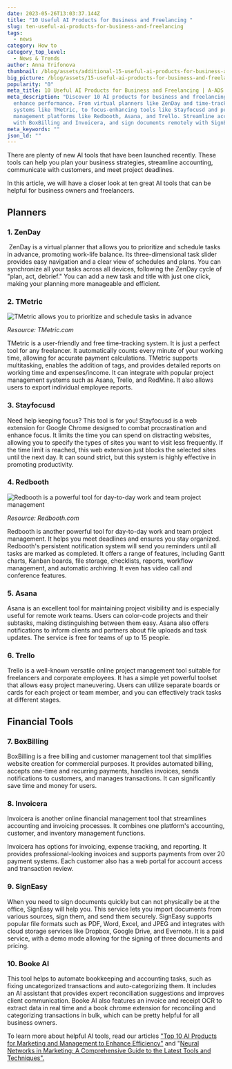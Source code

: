 ```yaml
---
date: 2023-05-26T13:03:37.144Z
title: "10 Useful AI Products for Business and Freelancing "
slug: ten-useful-ai-products-for-business-and-freelancing
tags:
  - news
category: How to
category_top_level:
  - News & Trends
author: Anna Trifonova
thumbnail: /blog/assets/additional-15-useful-ai-products-for-business-and-freelancing.png
big_picture: /blog/assets/15-useful-ai-products-for-business-and-freelancing.png
popularity: "0"
meta_title: 10 Useful AI Products for Business and Freelancing | A-ADS Blog
meta_description: "Discover 10 AI products for business and freelancing that can
  enhance performance. From virtual planners like ZenDay and time-tracking
  systems like TMetric, to focus-enhancing tools like Stayfocusd and project
  management platforms like Redbooth, Asana, and Trello. Streamline accounting
  with BoxBilling and Invoicera, and sign documents remotely with SignEasy. "
meta_keywords: ""
json_ld: ""
---
```

There are plenty of new AI tools that have been launched recently. These tools can help you plan your business strategies, streamline accounting, communicate with customers, and meet project deadlines. 

In this article, we will have a closer look at ten great AI tools that can be helpful for business owners and freelancers. 

## Planners

### 1. ZenDay

 ZenDay is a virtual planner that allows you to prioritize and schedule tasks in advance, promoting work-life balance. Its three-dimensional task slider provides easy navigation and a clear view of schedules and plans. You can synchronize all your tasks across all devices, following the ZenDay cycle of "plan, act, debrief." You can add a new task and title with just one click, making your planning more manageable and efficient. 

### 2. TMetric

![TMetric allows you to prioritize and schedule tasks in advance](/blog/assets/img-advantages.svg "TMetric is a user-friendly and free time-tracking system")

*Resource: TMetric.com*

TMetric is a user-friendly and free time-tracking system. It is just a perfect tool for any freelancer. It automatically counts every minute of your working time, allowing for accurate payment calculations. TMetric supports multitasking, enables the addition of tags, and provides detailed reports on working time and expenses/income. It can integrate with popular project management systems such as Asana, Trello, and RedMine. It also allows users to export individual employee reports. 

### 3. Stayfocusd

Need help keeping focus? This tool is for you! Stayfocusd is a web extension for Google Chrome designed to combat procrastination and enhance focus. It limits the time you can spend on distracting websites, allowing you to specify the types of sites you want to visit less frequently. If the time limit is reached, this web extension just blocks the selected sites until the next day. It can sound strict, but this system is highly effective in promoting productivity.

### 4. Redbooth

![Redbooth is a powerful tool for day-to-day work and team project management](/blog/assets/x4-timeline2x.png.pagespeed.ic.idrhoepexw.png "Redbooth is a powerful tool for day-to-day work and team project management")

*Resource: Redbooth.com*

Redbooth is another powerful tool for day-to-day work and team project management. It helps you meet deadlines and ensures you stay organized. Redbooth's persistent notification system will send you reminders until all tasks are marked as completed. It offers a range of features, including Gantt charts, Kanban boards, file storage, checklists, reports, workflow management, and automatic archiving. It even has video call and conference features.

### 5. Asana

Asana is an excellent tool for maintaining project visibility and is especially useful for remote work teams. Users can color-code projects and their subtasks, making distinguishing between them easy. Asana also offers notifications to inform clients and partners about file uploads and task updates. The service is free for teams of up to 15 people.

### 6. Trello

Trello is a well-known versatile online project management tool suitable for freelancers and corporate employees. It has a simple yet powerful toolset that allows easy project maneuvering. Users can utilize separate boards or cards for each project or team member, and you can effectively track tasks at different stages. 

## Financial Tools

### 7. BoxBilling

BoxBilling is a free billing and customer management tool that simplifies website creation for commercial purposes. It provides automated billing, accepts one-time and recurring payments, handles invoices, sends notifications to customers, and manages transactions. It can significantly save time and money for users.

### 8. Invoicera

Invoicera is another online financial management tool that streamlines accounting and invoicing processes. It combines one platform's accounting, customer, and inventory management functions. 

Invoicera has options for invoicing, expense tracking, and reporting. It provides professional-looking invoices and supports payments from over 20 payment systems. Each customer also has a web portal for account access and transaction review. 

### 9. SignEasy

When you need to sign documents quickly but can not physically be at the office, SignEasy will help you. This service lets you import documents from various sources, sign them, and send them securely. SignEasy supports popular file formats such as PDF, Word, Excel, and JPEG and integrates with cloud storage services like Dropbox, Google Drive, and Evernote. It is a paid service, with a demo mode allowing for the signing of three documents and pricing. 

### 10. Booke AI

This tool helps to automate bookkeeping and accounting tasks, such as fixing uncategorized transactions and auto-categorizing them. It includes an AI assistant that provides expert reconciliation suggestions and improves client communication. Booke AI also features an invoice and receipt OCR to extract data in real time and a book chrome extension for reconciling and categorizing transactions in bulk, which can be pretty helpful for all business owners. 



To learn more about helpful AI tools, read our articles ["Top 10 AI Products for Marketing and Management to Enhance Efficiency"](https://a-ads.com/blog/top-ten-ai-products-for-marketing-and-management-to-enhance-efficiency/) and "[Neural Networks in Marketing: A Comprehensive Guide to the Latest Tools and Techniques".](https://a-ads.com/blog/%20Neural-Networks-in-Marketing:-A-Comprehensive-Guide-to-the-Latest-Tools-and-Techniques/)